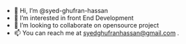 - 👋 Hi, I’m @syed-ghufran-hassan
- 👀 I’m interested in front End Development
- 💞️ I’m looking to collaborate on opensource project
- 📫 You can reach me at syedghufranhassan@gmail.com
.
<!---
syed-ghufran-hassan/syed-ghufran-hassan is a ✨ special ✨ repository because its `README.md` (this file) appears on your GitHub profile.
You can click the Preview link to take a look at your changes.
--->
